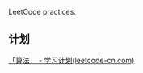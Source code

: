 LeetCode practices.

## 计划
[「算法」 - 学习计划(leetcode-cn.com)](https://leetcode-cn.com/study-plan/algorithms)
